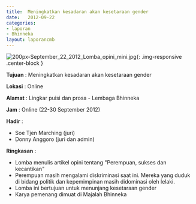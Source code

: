 ```yaml
---	
title: 	Meningkatkan kesadaran akan kesetaraan gender
date: 	2012-09-22
categories:	
- laporan	
- Bhinneka	
layout: laporancmb	
---	
```

	
![200px-September_22_2012_Lomba_opini_mini.jpg](/uploads/200px-September_22_2012_Lomba_opini_mini.jpg){: .img-responsive .center-block }	
	
**Tujuan** :	Meningkatkan kesadaran akan kesetaraan gender
	
**Lokasi** :	Online
	
**Alamat** : 	Lingkar puisi dan prosa - Lembaga Bhinneka
	
**Jam** :	Online (22-30 September 2012)
	
**Hadir** :	
*	Soe Tjen Marching (juri)
*	Donny Anggoro (juri dan admin)

**Ringkasan** :	
*	Lomba menulis artikel opini tentang "Perempuan, sukses dan kecantikan"
*	Perempuan masih mengalami diskriminasi saat ini. Mereka yang duduk di bidang politik dan kepemimpinan masih didominasi oleh lelaki.
*	Lomba ini bertujuan untuk menunjang kesetaraan gender
*	Karya pemenang dimuat di Majalah Bhinneka
